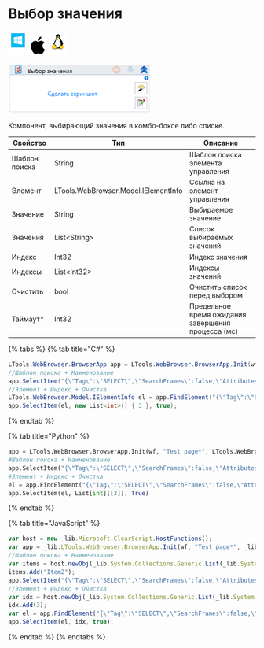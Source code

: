 # Выбор значения

![](../../../../resources/activities/basic/browser/gen1/image-100-1-1-1-1-1-1-1-2-272.png)

![](../../../../resources/activities/basic/browser/gen1/image-353.png)

Компонент, выбирающий значения в комбо-боксе либо списке.

| Свойство      | Тип                                  | Описание                                           |
| ------------- | ------------------------------------ | -------------------------------------------------- |
| Шаблон поиска | String                               | Шаблон поиска элемента управления                  |
| Элемент       | LTools.WebBrowser.Model.IElementInfo | Ссылка на элемент управления                       |
| Значение      | String                               | Выбираемое значение                                |
| Значения      | List\<String>                        | Список выбираемых значений                         |
| Индекс        | Int32                                | Индекс значения                                    |
| Индексы       | List\<Int32>                         | Индексы значений                                   |
| Очистить      | bool                                 | Очистить список перед выбором                      |
| Таймаут\*     | Int32                                | Предельное время ожидания завершения процесса (мс) |

{% tabs %}
{% tab title="C#" %}
```csharp
LTools.WebBrowser.BrowserApp app = LTools.WebBrowser.BrowserApp.Init(wf, "Test page*", LTools.WebBrowser.Model.BrowserTypes_Short.IE);
//Шаблон поиска + Наименование
app.SelectItem("{\"Tag\":\"SELECT\",\"SearchFrames\":false,\"Attributes\":[{\"Key\":\"ID\",\"Value\":\"lstbxList\"}]}", new List<string>() { "Item2" });
//Элемент + Индекс + Очистка
LTools.WebBrowser.Model.IElementInfo el = app.FindElement("{\"Tag\":\"SELECT\",\"SearchFrames\":false,\"Attributes\":[{\"Key\":\"ID\",\"Value\":\"lstbxList\"}]}");
app.SelectItem(el, new List<int>() { 3 }, true);
```
{% endtab %}

{% tab title="Python" %}
```python
app = LTools.WebBrowser.BrowserApp.Init(wf, "Test page*", LTools.WebBrowser.Model.BrowserTypes_Short.IE)
#Шаблон поиска + Наименование
app.SelectItem("{\"Tag\":\"SELECT\",\"SearchFrames\":false,\"Attributes\":[{\"Key\":\"ID\",\"Value\":\"lstbxList\"}]}", List[System.String](["Item2"]))
#Элемент + Индекс + Очистка
el = app.FindElement("{\"Tag\":\"SELECT\",\"SearchFrames\":false,\"Attributes\":[{\"Key\":\"ID\",\"Value\":\"lstbxList\"}]}")
app.SelectItem(el, List[int]([3]), True)
```
{% endtab %}

{% tab title="JavaScript" %}
```javascript
var host = new _lib.Microsoft.ClearScript.HostFunctions();
var app = _lib.LTools.WebBrowser.BrowserApp.Init(wf, "Test page*", _lib.LTools.WebBrowser.Model.BrowserTypes_Short.IE);
//Шаблон поиска + Наименование
var items = host.newObj(_lib.System.Collections.Generic.List(_lib.System.String));
items.Add("Item2");
app.SelectItem("{\"Tag\":\"SELECT\",\"SearchFrames\":false,\"Attributes\":[{\"Key\":\"ID\",\"Value\":\"lstbxList\"}]}", items);
//Элемент + Индекс + Очистка
var idx = host.newObj(_lib.System.Collections.Generic.List(_lib.System.Int32));
idx.Add(3);
var el = app.FindElement("{\"Tag\":\"SELECT\",\"SearchFrames\":false,\"Attributes\":[{\"Key\":\"ID\",\"Value\":\"lstbxList\"}]}");
app.SelectItem(el, idx, true);
```
{% endtab %}
{% endtabs %}
